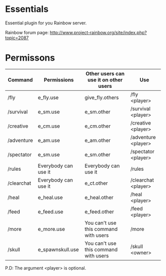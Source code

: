 # Essentials
Essential plugin for you Rainbow server.

Rainbow forum page: http://www.project-rainbow.org/site/index.php?topic=2087   

# Permissons

Command    | Permissions          | Other users can use it on other users | Use
--------   |-----------------     |---------------------------------------|--------------
/fly       | e_fly.use            | give_fly.others                       | /fly \<player\>
/survival  | e_sm.use             | e_sm.other                            | /survival \<player\>
/creative  | e_cm.use             | e_cm.other                            | /creative \<player\>
/adventure | e_am.use             | e_am.other                            | /adventure \<player\>
/spectator | e_sm.use             | e_sm.other                            | /spectator \<player\>
/rules     | Everybody can use it | Everybody can use it                  | /rules
/clearchat | Everybody can use it | e_ct.other                            | /clearchat \<player\>
/heal      | e_heal.use           | e_heal.other                          | /heal \<player\>
/feed      | e_feed.use           | e_feed.other                          | /feed \<player\>
/more      | e_more.use           | You can't use this command with users | /more
/skull     | e_spawnskull.use     | You can't use this command with users | /skull \<owner\>
  
P.D: The argument \<player\> is optional.   
